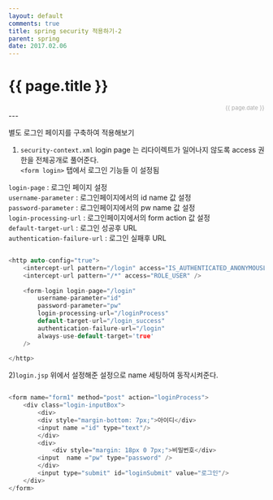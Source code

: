 ```yaml
---
layout: default
comments: true
title: spring security 적용하기-2
parent: spring
date: 2017.02.06
---
```


<h1>{{ page.title }}</h1>  
<div style="text-align:right; font-size:11px; color:#aaa">{{ page.date }} </div>
---

별도 로그인 페이지를 구축하여 적용해보기

1) `security-context.xml`
login page 는 리다이렉트가 일어나지 않도록 access 권한을 전체공개로 풀어준다.  
`<form login>` 탭에서 로그인 기능들 이 설정됨

`login-page` : 로그인 페이지 설정   
`username-parameter` : 로그인페이지에서의 id name 값 설정    
`password-parameter` : 로그인페이지에서의 pw name 값 설정   
`login-processing-url` : 로그인페이지에서의 form action 값 설정   
`default-target-url` : 로그인 성공후 URL   
`authentication-failure-url` : 로그인 실패후 URL   
 

 
```c

<http auto-config="true"> 
    <intercept-url pattern="/login" access="IS_AUTHENTICATED_ANONYMOUSLY" />
    <intercept-url pattern="/*" access="ROLE_USER" /> 
		
    <form-login login-page="/login" 
		username-parameter="id" 
		password-parameter="pw"		
		login-processing-url="/loginProcess"
		default-target-url="/login_success" 
		authentication-failure-url="/login"	
		always-use-default-target='true'
    />
					
</http> 
```   


2)`login.jsp`
위에서 설정해준 설정으로 name 세팅하여 동작시켜준다.

```c

<form name="form1" method="post" action="loginProcess">
    <div class="login-inputBox"> 
        <div>
	    <div style="margin-bottom: 7px;">아이디</div>
	    <input name ="id" type="text"/>
        </div>
        <div>
            <div style="margin: 18px 0 7px;">비밀번호</div>
	    <input  name ="pw" type="password" />
        </div> 
        <input type="submit" id="loginSubmit" value="로그인"/>
    </div>
</form>

```
